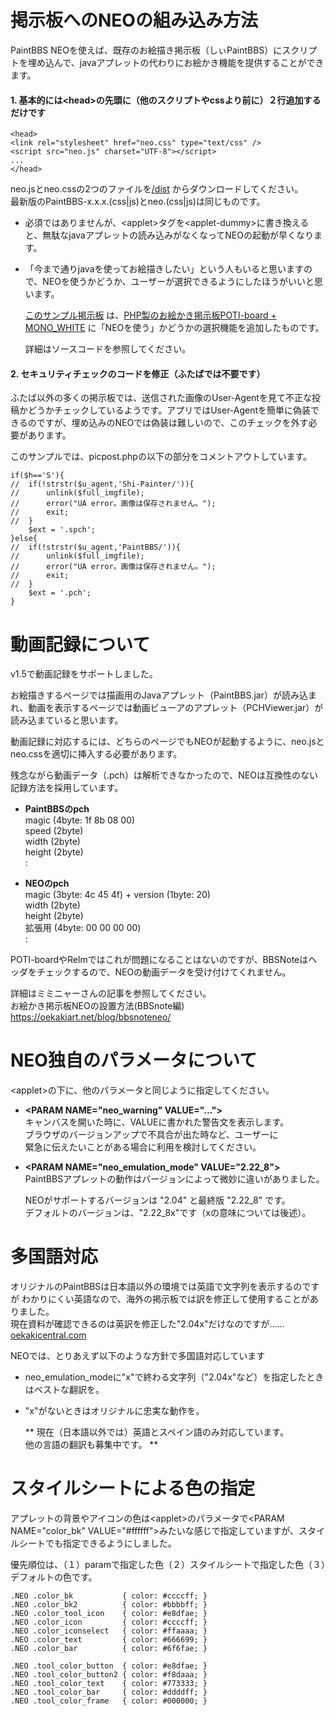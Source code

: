 # 掲示板へのNEOの組み込み方法

PaintBBS NEOを使えば、既存のお絵描き掲示板（しぃPaintBBS）にスクリプトを埋め込んで、javaアプレットの代わりにお絵かき機能を提供することができます。


#### 1. 基本的には&lt;head>の先頭に（他のスクリプトやcssより前に）２行追加するだけです

    <head>
    <link rel="stylesheet" href="neo.css" type="text/css" />
    <script src="neo.js" charset="UTF-8"></script>
    ...
    </head>

neo.jsとneo.cssの2つのファイルを[/dist](https://github.com/funige/neo/tree/master/neo/dist) からダウンロードしてください。  
最新版のPaintBBS-x.x.x.(css|js)とneo.(css|js)は同じものです。

* 必須ではありませんが、&lt;applet>タグを&lt;applet-dummy>に書き換えると、無駄なjavaアプレットの読み込みがなくなってNEOの起動が早くなります。

* 「今まで通りjavaを使ってお絵描きしたい」という人もいると思いますので、NEOを使うかどうか、ユーザーが選択できるようにしたほうがいいと思います。

  [このサンプル掲示板](http://neo.websozai.jp/) は、[PHP製のお絵かき掲示板POTI-board + MONO_WHITE](http://www.punyu.net/php/oekaki.php) に「NEOを使う」かどうかの選択機能を追加したものです。  

  詳細はソースコードを参照してください。


#### 2. セキュリティチェックのコードを修正（ふたばでは不要です）
ふたば以外の多くの掲示板では、送信された画像のUser-Agentを見て不正な投稿かどうかチェックしているようです。アプリではUser-Agentを簡単に偽装できるのですが、埋め込みのNEOでは偽装は難しいので、このチェックを外す必要があります。

このサンプルでは、picpost.phpの以下の部分をコメントアウトしています。

    if($h=='S'){
    //  if(!strstr($u_agent,'Shi-Painter/')){
    //      unlink($full_imgfile);
    //      error("UA error。画像は保存されません。");
    //      exit;
    //  }
        $ext = '.spch';
    }else{
    //  if(!strstr($u_agent,'PaintBBS/')){
    //      unlink($full_imgfile);
    //      error("UA error。画像は保存されません。");
    //      exit;
    //  }
        $ext = '.pch';
    }

# 動画記録について

v1.5で動画記録をサポートしました。

お絵描きするページでは描画用のJavaアプレット（PaintBBS.jar）が読み込まれ、動画を表示するページでは動画ビューアのアプレット（PCHViewer.jar）が読み込まていると思います。

動画記録に対応するには、どちらのページでもNEOが起動するように、neo.jsとneo.cssを適切に挿入する必要があります。

残念ながら動画データ（.pch）は解析できなかったので、NEOは互換性のない記録方法を採用しています。

* **PaintBBSのpch**  
magic (4byte: 1f 8b 08 00)  
speed (2byte)  
width (2byte)  
height (2byte)  
:  

* **NEOのpch**  
magic (3byte: 4c 45 4f) + version (1byte: 20)  
width (2byte)  
height (2byte)  
拡張用 (4byte: 00 00 00 00)  
:  

POTI-boardやRelmではこれが問題になることはないのですが、BBSNoteはヘッダをチェックするので、NEOの動画データを受け付けてくれません。

詳細はミミニャーさんの記事を参照してください。  
お絵かき掲示板NEOの設置方法(BBSnote編)
https://oekakiart.net/blog/bbsnoteneo/

# NEO独自のパラメータについて

  &lt;applet>の下に、他のパラメータと同じように指定してください。

- __&lt;PARAM NAME="neo_warning" VALUE="...">__  
  キャンバスを開いた時に、VALUEに書かれた警告文を表示します。  
  ブラウザのバージョンアップで不具合が出た時など、ユーザーに  
  緊急に伝えたいことがある場合に利用を検討してください。

- __&lt;PARAM NAME="neo_emulation_mode" VALUE="2.22_8">__  
  PaintBBSアプレットの動作はバージョンによって微妙に違いがありました。  

  NEOがサポートするバージョンは "2.04" と最終版 "2.22_8" です。  
  デフォルトのバージョンは、"2.22_8x"です（xの意味については後述）。

# 多国語対応
  オリジナルのPaintBBSは日本語以外の環境では英語で文字列を表示するのですが
  わかりにくい英語なので、海外の掲示板では訳を修正して使用することがありました。  
  現在資料が確認できるのは英訳を修正した"2.04x"だけなのですが……  
  [oekakicentral.com](http://www.oekakicentral.com/tutorials/paintbbs.html)    

  NEOでは、とりあえず以下のような方針で多国語対応しています
- neo_emulation_modeに"x"で終わる文字列（"2.04x"など）を指定したときはベストな翻訳を。
- "x"がないときはオリジナルに忠実な動作を。

  ** 現在（日本語以外では）英語とスペイン語のみ対応しています。  
  他の言語の翻訳も募集中です。 **

# スタイルシートによる色の指定

  アプレットの背景やアイコンの色は&lt;applet>のパラメータで&lt;PARAM NAME="color_bk" VALUE="#ffffff">みたいな感じで指定していますが、スタイルシートでも指定できるようにしました。


  優先順位は、（１）paramで指定した色（２）スタイルシートで指定した色（３）デフォルトの色です。

    .NEO .color_bk           { color: #ccccff; }
    .NEO .color_bk2          { color: #bbbbff; }
    .NEO .color_tool_icon    { color: #e8dfae; }
    .NEO .color_icon         { color: #ccccff; }
    .NEO .color_iconselect   { color: #ffaaaa; }
    .NEO .color_text         { color: #666699; }
    .NEO .color_bar          { color: #6f6fae; }

    .NEO .tool_color_button  { color: #e8dfae; }
    .NEO .tool_color_button2 { color: #f8daaa; }
    .NEO .tool_color_text    { color: #773333; }
    .NEO .tool_color_bar     { color: #ddddff; }
    .NEO .tool_color_frame   { color: #000000; }
